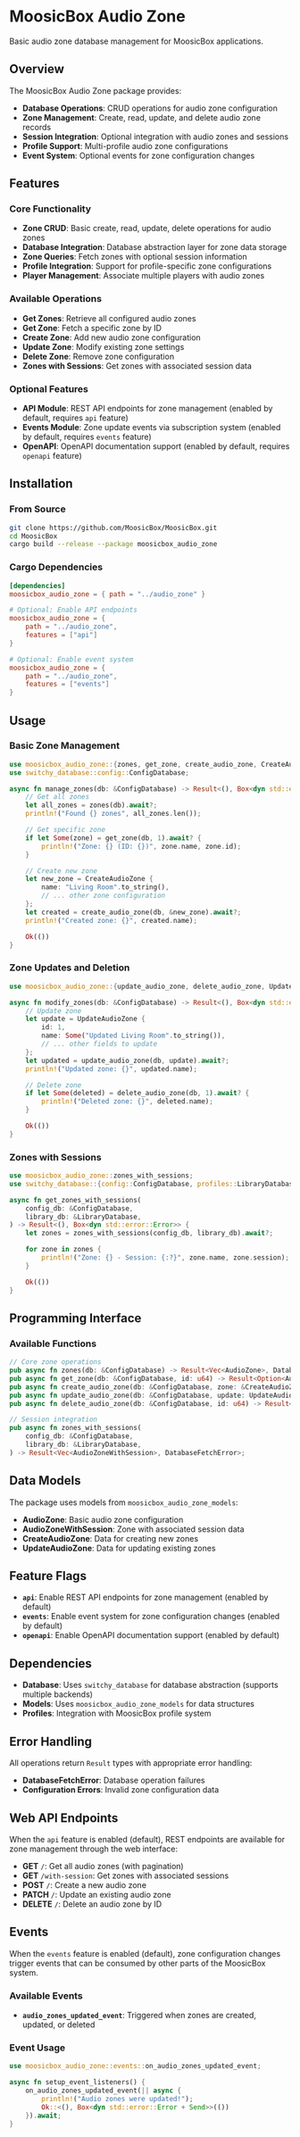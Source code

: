 # MoosicBox Audio Zone

Basic audio zone database management for MoosicBox applications.

## Overview

The MoosicBox Audio Zone package provides:

- **Database Operations**: CRUD operations for audio zone configuration
- **Zone Management**: Create, read, update, and delete audio zone records
- **Session Integration**: Optional integration with audio zones and sessions
- **Profile Support**: Multi-profile audio zone configurations
- **Event System**: Optional events for zone configuration changes

## Features

### Core Functionality

- **Zone CRUD**: Basic create, read, update, delete operations for audio zones
- **Database Integration**: Database abstraction layer for zone data storage
- **Zone Queries**: Fetch zones with optional session information
- **Profile Integration**: Support for profile-specific zone configurations
- **Player Management**: Associate multiple players with audio zones

### Available Operations

- **Get Zones**: Retrieve all configured audio zones
- **Get Zone**: Fetch a specific zone by ID
- **Create Zone**: Add new audio zone configuration
- **Update Zone**: Modify existing zone settings
- **Delete Zone**: Remove zone configuration
- **Zones with Sessions**: Get zones with associated session data

### Optional Features

- **API Module**: REST API endpoints for zone management (enabled by default, requires `api` feature)
- **Events Module**: Zone update events via subscription system (enabled by default, requires `events` feature)
- **OpenAPI**: OpenAPI documentation support (enabled by default, requires `openapi` feature)

## Installation

### From Source

```bash
git clone https://github.com/MoosicBox/MoosicBox.git
cd MoosicBox
cargo build --release --package moosicbox_audio_zone
```

### Cargo Dependencies

```toml
[dependencies]
moosicbox_audio_zone = { path = "../audio_zone" }

# Optional: Enable API endpoints
moosicbox_audio_zone = {
    path = "../audio_zone",
    features = ["api"]
}

# Optional: Enable event system
moosicbox_audio_zone = {
    path = "../audio_zone",
    features = ["events"]
}
```

## Usage

### Basic Zone Management

```rust
use moosicbox_audio_zone::{zones, get_zone, create_audio_zone, CreateAudioZone};
use switchy_database::config::ConfigDatabase;

async fn manage_zones(db: &ConfigDatabase) -> Result<(), Box<dyn std::error::Error>> {
    // Get all zones
    let all_zones = zones(db).await?;
    println!("Found {} zones", all_zones.len());

    // Get specific zone
    if let Some(zone) = get_zone(db, 1).await? {
        println!("Zone: {} (ID: {})", zone.name, zone.id);
    }

    // Create new zone
    let new_zone = CreateAudioZone {
        name: "Living Room".to_string(),
        // ... other zone configuration
    };
    let created = create_audio_zone(db, &new_zone).await?;
    println!("Created zone: {}", created.name);

    Ok(())
}
```

### Zone Updates and Deletion

```rust
use moosicbox_audio_zone::{update_audio_zone, delete_audio_zone, UpdateAudioZone};

async fn modify_zones(db: &ConfigDatabase) -> Result<(), Box<dyn std::error::Error>> {
    // Update zone
    let update = UpdateAudioZone {
        id: 1,
        name: Some("Updated Living Room".to_string()),
        // ... other fields to update
    };
    let updated = update_audio_zone(db, update).await?;
    println!("Updated zone: {}", updated.name);

    // Delete zone
    if let Some(deleted) = delete_audio_zone(db, 1).await? {
        println!("Deleted zone: {}", deleted.name);
    }

    Ok(())
}
```

### Zones with Sessions

```rust
use moosicbox_audio_zone::zones_with_sessions;
use switchy_database::{config::ConfigDatabase, profiles::LibraryDatabase};

async fn get_zones_with_sessions(
    config_db: &ConfigDatabase,
    library_db: &LibraryDatabase,
) -> Result<(), Box<dyn std::error::Error>> {
    let zones = zones_with_sessions(config_db, library_db).await?;

    for zone in zones {
        println!("Zone: {} - Session: {:?}", zone.name, zone.session);
    }

    Ok(())
}
```

## Programming Interface

### Available Functions

```rust
// Core zone operations
pub async fn zones(db: &ConfigDatabase) -> Result<Vec<AudioZone>, DatabaseFetchError>;
pub async fn get_zone(db: &ConfigDatabase, id: u64) -> Result<Option<AudioZone>, DatabaseFetchError>;
pub async fn create_audio_zone(db: &ConfigDatabase, zone: &CreateAudioZone) -> Result<AudioZone, DatabaseFetchError>;
pub async fn update_audio_zone(db: &ConfigDatabase, update: UpdateAudioZone) -> Result<AudioZone, DatabaseFetchError>;
pub async fn delete_audio_zone(db: &ConfigDatabase, id: u64) -> Result<Option<AudioZone>, DatabaseFetchError>;

// Session integration
pub async fn zones_with_sessions(
    config_db: &ConfigDatabase,
    library_db: &LibraryDatabase,
) -> Result<Vec<AudioZoneWithSession>, DatabaseFetchError>;
```

## Data Models

The package uses models from `moosicbox_audio_zone_models`:

- **AudioZone**: Basic audio zone configuration
- **AudioZoneWithSession**: Zone with associated session data
- **CreateAudioZone**: Data for creating new zones
- **UpdateAudioZone**: Data for updating existing zones

## Feature Flags

- **`api`**: Enable REST API endpoints for zone management (enabled by default)
- **`events`**: Enable event system for zone configuration changes (enabled by default)
- **`openapi`**: Enable OpenAPI documentation support (enabled by default)

## Dependencies

- **Database**: Uses `switchy_database` for database abstraction (supports multiple backends)
- **Models**: Uses `moosicbox_audio_zone_models` for data structures
- **Profiles**: Integration with MoosicBox profile system

## Error Handling

All operations return `Result` types with appropriate error handling:

- **DatabaseFetchError**: Database operation failures
- **Configuration Errors**: Invalid zone configuration data

## Web API Endpoints

When the `api` feature is enabled (default), REST endpoints are available for zone management through the web interface:

- **GET** `/`: Get all audio zones (with pagination)
- **GET** `/with-session`: Get zones with associated sessions
- **POST** `/`: Create a new audio zone
- **PATCH** `/`: Update an existing audio zone
- **DELETE** `/`: Delete an audio zone by ID

## Events

When the `events` feature is enabled (default), zone configuration changes trigger events that can be consumed by other parts of the MoosicBox system.

### Available Events

- **`audio_zones_updated_event`**: Triggered when zones are created, updated, or deleted

### Event Usage

```rust
use moosicbox_audio_zone::events::on_audio_zones_updated_event;

async fn setup_event_listeners() {
    on_audio_zones_updated_event(|| async {
        println!("Audio zones were updated!");
        Ok::<(), Box<dyn std::error::Error + Send>>(())
    }).await;
}
```
